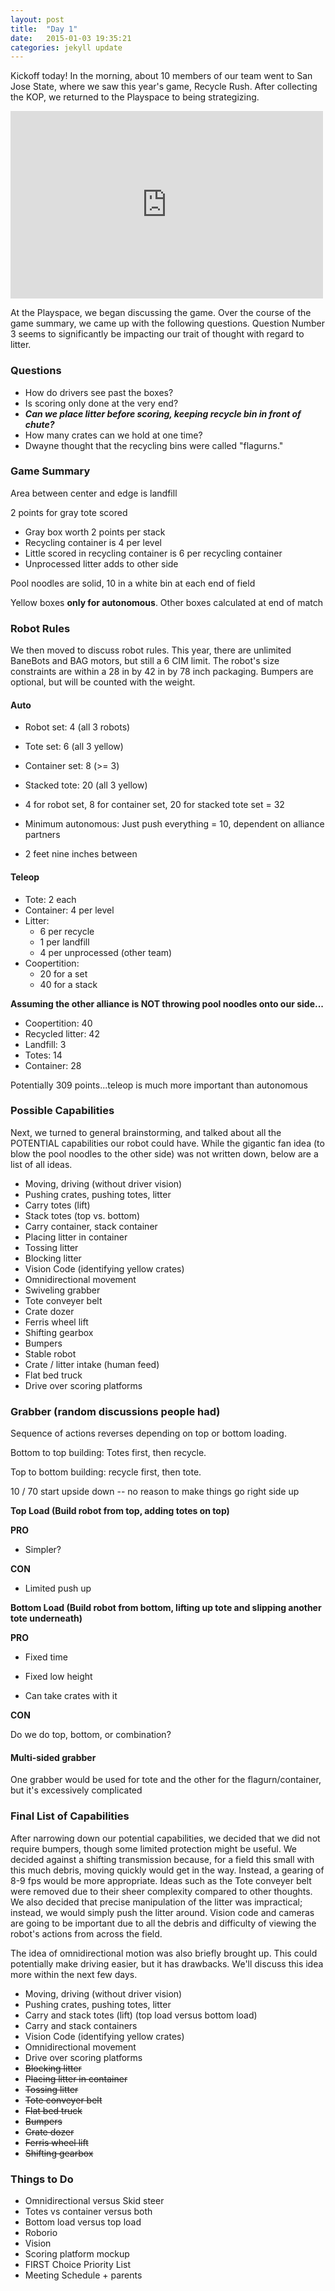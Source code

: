 ```yaml
---
layout: post
title:  "Day 1"
date:   2015-01-03 19:35:21
categories: jekyll update
---
```

Kickoff today! In the morning, about 10 members of our team went to San Jose
State, where we saw this year's game, Recycle Rush. After collecting the KOP, we
returned to the Playspace to being strategizing.

      
<iframe width="500" height="300" src="https://www.youtube.com/embed/mAN1B7oKDXE" frameborder="0" allowfullscreen></iframe> 



At the Playspace, we began discussing the game. Over the course of the game
summary, we came up with the following questions. Question Number 3 seems to
significantly be impacting our trait of thought with regard to litter.

### Questions

* How do drivers see past the boxes?
* Is scoring only done at the very end?
* ***Can we place litter before scoring, keeping recycle bin in front of
chute?***
* How many crates can we hold at one time?
* Dwayne thought that the recycling bins were called "flagurns."

### Game Summary

Area between center and edge is landfill

2 points for gray tote scored

* Gray box worth 2 points per stack
* Recycling container is 4 per level
* Little scored in recycling container is 6 per recycling container
* Unprocessed litter adds to other side

Pool noodles are solid, 10 in a white bin at each end of field

Yellow boxes **only for autonomous**. Other boxes calculated at end of match

### Robot Rules

We then moved to discuss robot rules. This year, there are unlimited BaneBots
and BAG motors, but still a 6 CIM limit. The robot's size constraints are within
a 28 in by 42 in by 78 inch packaging. Bumpers are optional, but will be counted
with the weight.

#### Auto

* Robot set: 4 (all 3 robots)
* Tote set: 6 (all 3 yellow)
* Container set: 8 (>= 3)
* Stacked tote: 20 (all 3 yellow)

* 4 for robot set, 8 for container set, 20 for stacked tote set = 32
* Minimum autonomous: Just push everything = 10, dependent on alliance partners
* 2 feet nine inches between

#### Teleop

* Tote: 2 each
* Container: 4 per level
* Litter:
   * 6 per recycle
   * 1 per landfill
   * 4 per unprocessed (other team)
* Coopertition:
   * 20 for a set
   * 40 for a stack

**Assuming the other alliance is NOT throwing pool noodles onto our side...**
* Coopertition: 40
* Recycled litter: 42
* Landfill: 3
* Totes: 14
* Container: 28

Potentially 309 points...teleop is much more important than autonomous

### Possible Capabilities

Next, we turned to general brainstorming, and talked about all the POTENTIAL
capabilities our robot could have. While the gigantic fan idea (to blow the pool
noodles to the other side) was not written down, below are a list of all ideas.

* Moving, driving (without driver vision)
* Pushing crates, pushing totes, litter
* Carry totes (lift)
* Stack totes (top vs. bottom)
* Carry container, stack container
* Placing litter in container
* Tossing litter
* Blocking litter
* Vision Code (identifying yellow crates)
* Omnidirectional movement
* Swiveling grabber
* Tote conveyer belt
* Crate dozer
* Ferris wheel lift
* Shifting gearbox
* Bumpers
* Stable robot
* Crate / litter intake (human feed)
* Flat bed truck
* Drive over scoring platforms

### Grabber (random discussions people had)

Sequence of actions reverses depending on top or bottom loading.

Bottom to top building: Totes first, then recycle.

Top to bottom building: recycle first, then tote.

10 / 70 start upside down -- no reason to make things go right side up

**Top Load (Build robot from top, adding totes on top)**

**PRO**

* Simpler?

**CON**

* Limited push up

**Bottom Load (Build robot from bottom, lifting up tote and slipping another
tote underneath)**

**PRO**

* Fixed time

* Fixed low height

* Can take crates with it

**CON**

Do we do top, bottom, or combination?

#### Multi-sided grabber

One grabber would be used for tote and the other for the flagurn/container, but
it's excessively complicated

### Final List of Capabilities

After narrowing down our potential capabilities, we decided that we did not
require bumpers, though some limited protection might be useful. We decided
against a shifting transmission because, for a field this small with this much
debris, moving quickly would get in the way. Instead, a gearing of 8-9 fps would
be more appropriate. Ideas such as the Tote conveyer belt were removed due to
their sheer complexity compared to other thoughts. We also decided that precise
manipulation of the litter was impractical; instead, we would simply push the
litter around. Vision code and cameras are going to be important due to all the
debris and difficulty of viewing the robot's actions from across the field.

The idea of omnidirectional motion was also briefly brought up. This could
potentially make driving easier, but it has drawbacks. We'll discuss this idea
more within the next few days.

* Moving, driving (without driver vision)
* Pushing crates, pushing totes, litter
* Carry and stack totes (lift) (top load versus bottom load)
* Carry and stack containers
* Vision Code (identifying yellow crates)
* Omnidirectional movement
* Drive over scoring platforms
* ~~Blocking litter~~
* ~~Placing litter in container~~
* ~~Tossing litter~~
* ~~Tote conveyer belt~~
* ~~Flat bed truck~~
* ~~Bumpers~~
* ~~Crate dozer~~
* ~~Ferris wheel lift~~
* ~~Shifting gearbox~~

### Things to Do

* Omnidirectional versus Skid steer
* Totes vs container versus both
* Bottom load versus top load
* Roborio
* Vision
* Scoring platform mockup
* FIRST Choice Priority List
* Meeting Schedule + parents